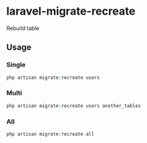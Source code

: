 # laravel-migrate-recreate

Rebuild table

## Usage

### Single

~~~php
php artisan migrate:recreate users
~~~

### Multi

~~~php
php artisan migrate:recreate users another_tables
~~~

### All

~~~php
php artisan migrate:recreate-all
~~~